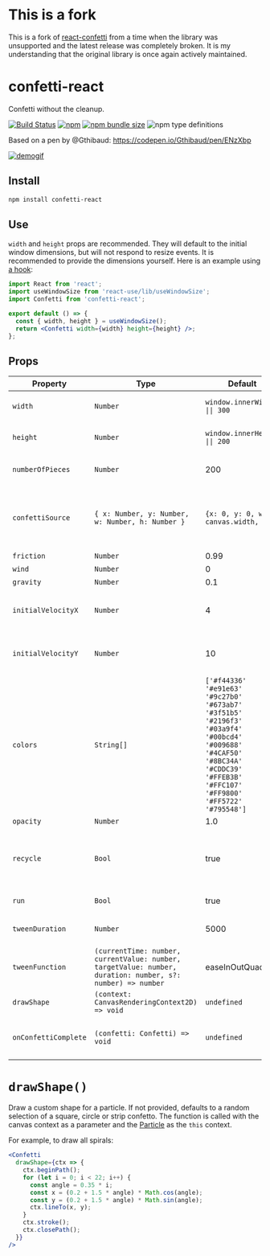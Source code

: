 # This is a fork

This is a fork of [react-confetti](https://github.com/alampros/react-confetti) from a time when the library was unsupported and the latest release was completely broken. It is my understanding that the original library is once again actively maintained.

# confetti-react

Confetti without the cleanup.

[![Build Status](https://travis-ci.org/rkuykendall/confetti-react.svg?branch=master)](https://travis-ci.org/rkuykendall/confetti-react)
[![npm](https://img.shields.io/npm/v/confetti-react.svg)](https://www.npmjs.com/package/confetti-react)
[![npm bundle size](https://img.shields.io/bundlephobia/min/confetti-react.svg)](https://bundlephobia.com/result?p=confetti-react)
![npm type definitions](https://img.shields.io/npm/types/confetti-react.svg)

Based on a pen by @Gthibaud: https://codepen.io/Gthibaud/pen/ENzXbp

[![demogif][2]][1]

[1]: http://rkuykendall.github.com/confetti-react
[2]: https://user-images.githubusercontent.com/796717/113315634-7d24f800-92db-11eb-9a01-4c83413a5756.png 'demo gif'

## Install

```sh
npm install confetti-react
```

## Use

`width` and `height` props are recommended. They will default to the initial window dimensions, but will not respond to
resize events. It is recommended to provide the dimensions yourself. Here is an example using
[a hook](https://github.com/streamich/react-use/blob/master/docs/useWindowSize.md):

```jsx
import React from 'react';
import useWindowSize from 'react-use/lib/useWindowSize';
import Confetti from 'confetti-react';

export default () => {
  const { width, height } = useWindowSize();
  return <Confetti width={width} height={height} />;
};
```

## Props

| Property             | Type                                                                                                       | Default                                                                                                                                                                                                                                                                            | Description                                                           |
| -------------------- | ---------------------------------------------------------------------------------------------------------- | ---------------------------------------------------------------------------------------------------------------------------------------------------------------------------------------------------------------------------------------------------------------------------------- | --------------------------------------------------------------------- |
| `width`              | `Number`                                                                                                   | `window.innerWidth \|\| 300`                                                                                                                                                                                                                                                       | Width of the `<canvas>` element.                                      |
| `height`             | `Number`                                                                                                   | `window.innerHeight \|\| 200`                                                                                                                                                                                                                                                      | Height of the `<canvas>` element.                                     |
| `numberOfPieces`     | `Number`                                                                                                   | 200                                                                                                                                                                                                                                                                                | Number of confetti pieces at one time.                                |
| `confettiSource`     | `{ x: Number, y: Number, w: Number, h: Number }`                                                           | `{x: 0, y: 0, w: canvas.width, h:0}`                                                                                                                                                                                                                                               | Rectangle where the confetti should spawn. Default is across the top. |
| `friction`           | `Number`                                                                                                   | 0.99                                                                                                                                                                                                                                                                               |                                                                       |
| `wind`               | `Number`                                                                                                   | 0                                                                                                                                                                                                                                                                                  |                                                                       |
| `gravity`            | `Number`                                                                                                   | 0.1                                                                                                                                                                                                                                                                                |                                                                       |
| `initialVelocityX`   | `Number`                                                                                                   | 4                                                                                                                                                                                                                                                                                  | How fast confetti is emitted horizontally                             |
| `initialVelocityY`   | `Number`                                                                                                   | 10                                                                                                                                                                                                                                                                                 | How fast confetti is emitted vertically                               |
| `colors`             | `String[]`                                                                                                 | `['#f44336'`</br>`'#e91e63'`</br>`'#9c27b0'`</br>`'#673ab7'`</br>`'#3f51b5'`</br>`'#2196f3'`</br>`'#03a9f4'`</br>`'#00bcd4'`</br>`'#009688'`</br>`'#4CAF50'`</br>`'#8BC34A'`</br>`'#CDDC39'`</br>`'#FFEB3B'`</br>`'#FFC107'`</br>`'#FF9800'`</br>`'#FF5722'`</br>`'#795548']`</br> | All available Colors for the confetti pieces.                         |
| `opacity`            | `Number`                                                                                                   | 1.0                                                                                                                                                                                                                                                                                |                                                                       |
| `recycle`            | `Bool`                                                                                                     | true                                                                                                                                                                                                                                                                               | Keep spawning confetti after `numberOfPieces` pieces have been shown. |
| `run`                | `Bool`                                                                                                     | true                                                                                                                                                                                                                                                                               | Run the animation loop                                                |
| `tweenDuration`      | `Number`                                                                                                   | 5000                                                                                                                                                                                                                                                                               | How fast the confetti is added                                        |
| `tweenFunction`      | `(currentTime: number, currentValue: number, targetValue: number, duration: number, s?: number) => number` | easeInOutQuad                                                                                                                                                                                                                                                                      | See [tween-functions](https://github.com/chenglou/tween-functions)    |
| `drawShape`          | `(context: CanvasRenderingContext2D) => void`                                                              | `undefined`                                                                                                                                                                                                                                                                        | See below                                                             |
| `onConfettiComplete` | `(confetti: Confetti) => void`                                                                             | `undefined`                                                                                                                                                                                                                                                                        | Called when all confetti has fallen off-canvas.                       |

# `drawShape()`

Draw a custom shape for a particle. If not provided, defaults to a random selection of a square, circle or strip
confetto. The function is called with the canvas context as a parameter and the [Particle](src/Particle.ts) as the
`this` context.

For example, to draw all spirals:

```jsx
<Confetti
  drawShape={ctx => {
    ctx.beginPath();
    for (let i = 0; i < 22; i++) {
      const angle = 0.35 * i;
      const x = (0.2 + 1.5 * angle) * Math.cos(angle);
      const y = (0.2 + 1.5 * angle) * Math.sin(angle);
      ctx.lineTo(x, y);
    }
    ctx.stroke();
    ctx.closePath();
  }}
/>
```
